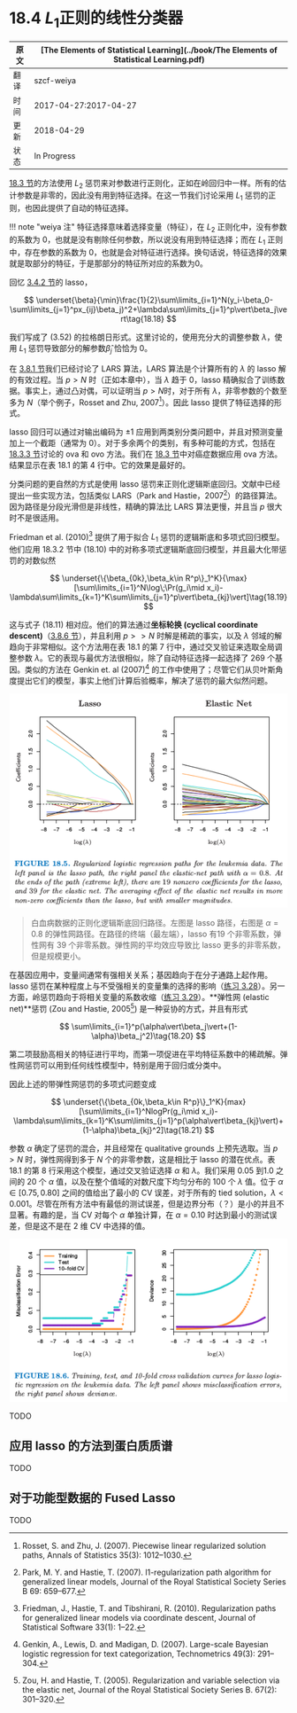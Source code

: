 # 18.4 $L_1$正则的线性分类器

| 原文   | [The Elements of Statistical Learning](../book/The Elements of Statistical Learning.pdf) |
| ---- | ---------------------------------------- |
| 翻译   | szcf-weiya                               |
| 时间   | 2017-04-27:2017-04-27                    |
|更新|2018-04-29|
|状态|In Progress|

[18.3 节](../18-High-Dimensional-Problems/18.3-Linear-Classifiers-with-Quadratic-Regularization/index.html)的方法使用 $L_2$ 惩罚来对参数进行正则化，正如在岭回归中一样。所有的估计参数是非零的，因此没有用到特征选择。在这一节我们讨论采用 $L_1$ 惩罚的正则，也因此提供了自动的特征选择。

!!! note "weiya 注"
		特征选择意味着选择变量（特征），在 $L_2$ 正则化中，没有参数的系数为 0，也就是没有剔除任何参数，所以说没有用到特征选择；而在 $L_1$ 正则中，存在参数的系数为 0，也就是会对特征进行选择。换句话说，特征选择的效果就是取部分的特征，于是那部分的特征所对应的系数为0。

回忆 [3.4.2 节](../03-Linear-Methods-for-Regression/3.4-Shrinkage-Methods/index.html)的 lasso，

$$
\underset{\beta}{\min}\frac{1}{2}\sum\limits_{i=1}^N(y_i-\beta_0-\sum\limits_{j=1}^px_{ij}\beta_j)^2+\lambda\sum\limits_{j=1}^p\vert\beta_j\vert\tag{18.18}
$$

我们写成了 (3.52) 的拉格朗日形式。这里讨论的，使用充分大的调整参数 $\lambda$，使用 $L_1$ 惩罚导致部分的解参数$\hat\beta_j$ 恰恰为 0。

在 [3.8.1 节](../03-Linear-Methods-for-Regression/3.4-Shrinkage-Methods/index.html)我们已经讨论了 LARS 算法，LARS 算法是个计算所有的 $\lambda$ 的 lasso 解的有效过程。当 $p>N$ 时（正如本章中），当 $\lambda$ 趋于 0，lasso 精确拟合了训练数据。事实上，通过凸对偶，可以证明当 $p>N$时，对于所有 $\lambda$，非零参数的个数至多为 $N$（举个例子，Rosset and Zhu, 2007[^1]）。因此 lasso 提供了特征选择的形式。

lasso 回归可以通过对输出编码为 $\pm 1$ 应用到两类别分类问题中，并且对预测变量加上一个截距（通常为 0）。对于多余两个的类别，有多种可能的方式，包括在 [18.3.3 节](/18-High-Dimensional-Problems/18.3-Linear-Classifiers-with-Quadratic-Regularization/index.html)讨论的 ova 和 ovo 方法。我们在 [18.3 节](/18-High-Dimensional-Problems/18.3-Linear-Classifiers-with-Quadratic-Regularization/index.html)中对癌症数据应用 ova 方法。结果显示在表 18.1 的第 4 行中。它的效果是最好的。

分类问题的更自然的方式是使用 lasso 惩罚来正则化逻辑斯底回归。文献中已经提出一些实现方法，包括类似 LARS（Park and Hastie，2007[^2]）的路径算法。因为路径是分段光滑但是非线性，精确的算法比 LARS 算法更慢，并且当 $p$ 很大时不是很适用。

Friedman et al. (2010)[^3] 提供了用于拟合 $L_1$ 惩罚的逻辑斯底和多项式回归模型。他们应用 18.3.2 节中 (18.10) 中的对称多项式逻辑斯底回归模型，并且最大化带惩罚的对数似然

$$
\underset{\{\beta_{0k},\beta_k\in R^p\}_1^K}{\max}[\sum\limits_{i=1}^N\log\;\Pr(g_i\mid x_i)-\lambda\sum\limits_{k=1}^K\sum\limits_{j=1}^p\vert\beta_{kj}\vert]\tag{18.19}
$$

这与式子 (18.11) 相对应。他们的算法通过**坐标轮换 (cyclical coordinate descent)**（[3.8.6 节](../03-Linear-Methods-for-Regression/3.8-More-on-the-Lasso-and-Related-Path-Algorithms/index.html)），并且利用 $p>>N$ 时解是稀疏的事实，以及 $\lambda$ 邻域的解趋向于非常相似。这个方法用在表 18.1 的第 7 行中，通过交叉验证来选取全局调整参数 $\lambda$。它的表现与最优方法很相似，除了自动特征选择一起选择了 269 个基因。类似的方法在 Genkin et. al (2007)[^5] 的工作中使用了；尽管它们从贝叶斯角度提出它们的模型，事实上他们计算后验概率，解决了惩罚的最大似然问题。


![](../img/18/fig18.5.png)

> 白血病数据的正则化逻辑斯底回归路径。左图是 lasso 路径，右图是 $\alpha=0.8$ 的弹性网路径。在路径的终端（最左端），lasso 有19 个非零系数，弹性网有 39 个非零系数。弹性网的平均效应导致比 lasso 更多的非零系数，但是规模更小。

在基因应用中，变量间通常有强相关关系；基因趋向于在分子通路上起作用。lasso 惩罚在某种程度上与不受强相关的变量集的选择的影响（[练习 3.28](https://github.com/szcf-weiya/ESL-CN/issues/123)）。另一方面，岭惩罚趋向于将相关变量的系数收缩（[练习 3.29](https://github.com/szcf-weiya/ESL-CN/issues/124)）。**弹性网 (elastic net)**惩罚 (Zou and Hastie, 2005[^4]) 是一种妥协的方式，并且有形式

$$
\sum\limits_{i=1}^p(\alpha\vert\beta_j\vert+(1-\alpha)\beta_j^2)\tag{18.20}
$$

第二项鼓励高相关的特征进行平均，而第一项促进在平均特征系数中的稀疏解。弹性网惩罚可以用到任何线性模型中，特别是用于回归或分类中。

因此上述的带弹性网惩罚的多项式问题变成

$$
\underset{\{\beta_{0k,\beta_k\in R^p}\}_1^K}{max}[\sum\limits_{i=1}^NlogPr(g_i\mid x_i)-\lambda\sum\limits_{k=1}^K\sum\limits_{j=1}^p(\alpha\vert\beta_{kj}\vert)+(1-\alpha)\beta_{kj}^2]\tag{18.21}
$$

参数 $\alpha$ 确定了惩罚的混合，并且经常在 qualitative grounds 上预先选取。当 $p>N$ 时，弹性网得到多于 $N$ 个的非零参数，这是相比于 lasso 的潜在优点。表 18.1 的第 8 行采用这个模型，通过交叉验证选择 $\alpha$ 和 $\lambda$。我们采用 0.05 到1.0 之间的 20 个 $\alpha$ 值，以及在整个值域的对数尺度下均匀分布的 100 个 $\lambda$ 值。位于 $\alpha\in [0.75,0.80]$
 之间的值给出了最小的 CV 误差，对于所有的 tied solution，$\lambda<0.001$。尽管在所有方法中有最低的测试误差，但是边界分布（？）是小的并且不显著。有趣的是，当 CV 对每个 $\alpha$ 单独计算，在 $\alpha=0.10$ 时达到最小的测试误差，但是这不是在 2 维 CV 中选择的值。

![](../img/18/fig18.6.png)

TODO

## 应用 lasso 的方法到蛋白质质谱

TODO

## 对于功能型数据的 Fused Lasso

TODO

[^1]: Rosset, S. and Zhu, J. (2007). Piecewise linear regularized solution paths, Annals of Statistics 35(3): 1012–1030.
[^2]: Park, M. Y. and Hastie, T. (2007). l1-regularization path algorithm for generalized linear models, Journal of the Royal Statistical Society Series B 69: 659–677.
[^3]: Friedman, J., Hastie, T. and Tibshirani, R. (2010). Regularization paths for generalized linear models via coordinate descent, Journal of Statistical Software 33(1): 1–22.
[^4]: Zou, H. and Hastie, T. (2005). Regularization and variable selection via the elastic net, Journal of the Royal Statistical Society Series B. 67(2): 301–320.
[^5]: Genkin, A., Lewis, D. and Madigan, D. (2007). Large-scale Bayesian logistic regression for text categorization, Technometrics 49(3): 291–304.
